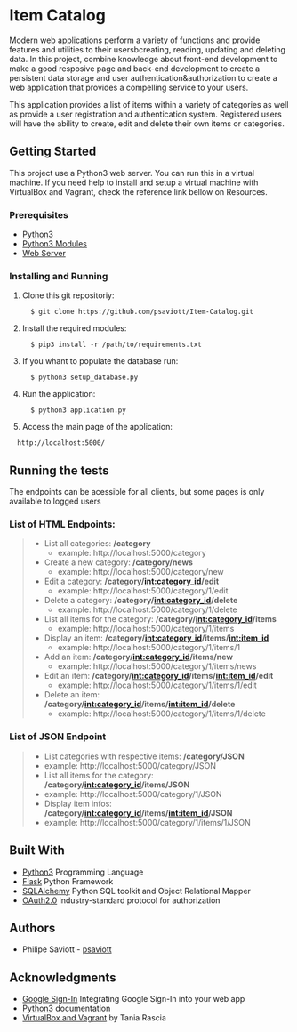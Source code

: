 # Item Catalog

Modern web applications perform a variety of functions and provide features and utilities to their usersbcreating, reading, updating and deleting data. In this project, combine knowledge about front-end development to make a good resposive page and back-end development to create a persistent data storage and user authentication&authorization to create a web application that provides a compelling service to your users.

This application provides a list of items within a variety of categories as well as provide a user registration and authentication system.
Registered users will have the ability to create, edit and delete their own items or categories.

## Getting Started
This project use a Python3 web server. You can run this in a virtual machine. If you need help to install and setup a virtual machine with VirtualBox and Vagrant, check the reference link bellow on Resources.

### Prerequisites
* [Python3](https://www.python.org/ "Python Homepage")
* [Python3 Modules](requirements.txt "Requisites for python3")
* [Web Server](https://en.wikipedia.org/wiki/Web_server/ "Wikipedia article about Web Servers")

### Installing and Running
1. Clone this git repositoriy:
    ```
      $ git clone https://github.com/psaviott/Item-Catalog.git
    ```

2. Install the required modules:
    ```python3
      $ pip3 install -r /path/to/requirements.txt
    ```

3. If you whant to populate the database run:
    ```python3
      $ python3 setup_database.py
    ```

4. Run the application:
    ```python3
      $ python3 application.py
    ```

5. Access the main page of the application:
```
  http://localhost:5000/
```

## Running the tests

The endpoints can be acessible for all clients, but some pages is only available to logged users

### List of HTML Endpoints:

> * List all categories: **/category**
>   * example: http://localhost:5000/category
> * Create a new category: **/category/news**
>   * example: http://localhost:5000/category/new
> * Edit a category: **/category/<int:category_id>/edit**
>   * example: http://localhost:5000/category/1/edit
> * Delete a category: **/category/<int:category_id>/delete**
>   * example: http://localhost:5000/category/1/delete
> * List all items for the category:
> **/category/<int:category_id>/items**
>   * example: http://localhost:5000/category/1/items
> * Display an item:
> **/category/<int:category_id>/items/<int:item_id>**
>   * example: http://localhost:5000/category/1/items/1
> * Add an item: **/category/<int:category_id>/items/new**
>   * example: http://localhost:5000/category/1/items/news
> * Edit an item:
> **/category/<int:category_id>/items/<int:item_id>/edit**
>   * example: http://localhost:5000/category/1/items/1/edit
> * Delete an item:
> **/category/<int:category_id>/items/<int:item_id>/delete**
>   * example: http://localhost:5000/category/1/items/1/delete

### List of JSON Endpoint

> * List categories with respective items: **/category/JSON**
>  * example: http://localhost:5000/category/JSON
> * List all items for the category: **/category/<int:category_id>/items/JSON**
>  * example: http://localhost:5000/category/1/JSON
> * Display item infos: **/category/<int:category_id>/items/<int:item_id>/JSON**
>  * example: http://localhost:5000/category/1/items/1/JSON

## Built With

* [Python3](https://docs.python.org/ "Python3 documentation") Programming Language
* [Flask](http://flask.pocoo.org/ "Flask homepage") Python Framework
* [SQLAlchemy](https://www.sqlalchemy.org/ "SQLAlchemy homepage") Python SQL toolkit and Object Relational Mapper
* [OAuth2.0](https://oauth.net/2/ "OAuth2.0 homepage") industry-standard protocol for authorization

## Authors

* Philipe Saviott - [psaviott](https://github.com/psaviott)

## Acknowledgments
* [Google Sign-In](https://developers.google.com/identity/sign-in/web/sign-in "PostgreSQL documentation") Integrating Google Sign-In into your web app
* [Python3](https://docs.python.org/3.6/index.html "Python3 documentation") documentation
* [VirtualBox and Vagrant](https://www.taniarascia.com/what-are-vagrant-and-virtualbox-and-how-do-i-use-them/ "How to use Vagrant and VirtualBox") by Tania Rascia
